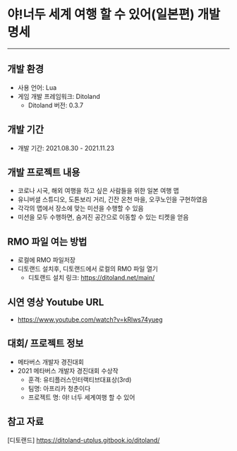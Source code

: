 # 야!너두 세계 여행 할 수 있어(일본편) 개발 명세 
--------------

## 개발 환경
- 사용 언어: Lua
- 게임 개발 프레임워크: Ditoland
    - Ditoland 버전: 0.3.7
    
## 개발 기간
- 개발 기간: 2021.08.30 - 2021.11.23

## 개발 프로젝트 내용
- 코로나 시국, 해외 여행을 하고 싶은 사람들을 위한 일본 여행 맵
- 유니버셜 스튜디오, 도톤보리 거리, 긴잔 온천 마을, 오쿠노인을 구현하였음
- 각각의 맵에서 장소에 맞는 미션을 수행할 수 있음
- 미션을 모두 수행하면, 숨겨진 공간으로 이동할 수 있는 티켓을 얻음

## RMO 파일 여는 방법 
- 로컬에 RMO 파일저장 
- 디토랜드 설치후, 디토랜드에서 로컬의 RMO 파일 열기
  - 디토랜드 설치 링크: https://ditoland.net/main/

## 시연 영상 Youtube URL
- https://www.youtube.com/watch?v=kRlws74yueg

## 대회/ 프로젝트 정보
- 메타버스 개발자 경진대회
- 2021 메타버스 개발자 경진대회 수상작
    - 훈격: 유티플러스인터랙티브대표상(3rd)
    - 팀명: 아프리카 청춘이다
    - 프로젝트 명: 야! 너두 세계여행 할 수 있어
    
## 참고 자료
[디토랜드] https://ditoland-utplus.gitbook.io/ditoland/ 
